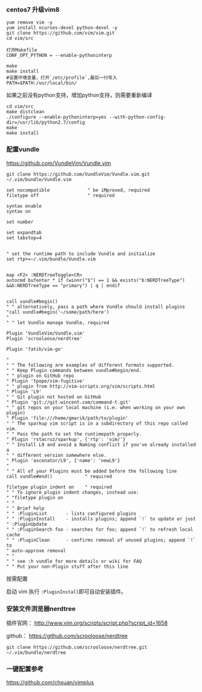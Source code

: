 
### centos7 升级vim8

```
yum remove vim -y
yum install ncurses-devel python-devel -y
git clone https://github.com/vim/vim.git
cd vim/src

打开Makefile
CONF_OPT_PYTHON = --enable-pythoninterp

make
make install
#设置环境变量，打开`/etc/profile`,最后一行写入
PATH=$PATH:/usr/local/bin/
```

如果之前没有python支持，增加python支持，则需要重新编译

```
cd vim/src
make distclean
./configure --enable-pythoninterp=yes --with-python-config-dir=/usr/lib/python2.7/config
make
make install
```

### 配置vundle

https://github.com/VundleVim/Vundle.vim

`git clone https://github.com/VundleVim/Vundle.vim.git ~/.vim/bundle/Vundle.vim`

```
set nocompatible              " be iMproved, required
filetype off                  " required

syntax enable
syntax on

set number

set expandtab
set tabstop=4


" set the runtime path to include Vundle and initialize
set rtp+=~/.vim/bundle/Vundle.vim


map <F2> :NERDTreeToggle<CR>
autocmd bufenter * if (winnr("$") == 1 && exists("b:NERDTreeType") &&b:NERDTreeType == "primary") | q | endif


call vundle#begin()
" " alternatively, pass a path where Vundle should install plugins
"call vundle#begin('~/some/path/here')
"
" " let Vundle manage Vundle, required

Plugin 'VundleVim/Vundle.vim'
Plugin 'scrooloose/nerdtree'

Plugin 'fatih/vim-go'

"
" " The following are examples of different formats supported.
" " Keep Plugin commands between vundle#begin/end.
" " plugin on GitHub repo
" Plugin 'tpope/vim-fugitive'
" " plugin from http://vim-scripts.org/vim/scripts.html
" Plugin 'L9'
" " Git plugin not hosted on GitHub
" Plugin 'git://git.wincent.com/command-t.git'
" " git repos on your local machine (i.e. when working on your own plugin)
" Plugin 'file:///home/gmarik/path/to/plugin'
" " The sparkup vim script is in a subdirectory of this repo called vim.
" " Pass the path to set the runtimepath properly.
" Plugin 'rstacruz/sparkup', {'rtp': 'vim/'}
" " Install L9 and avoid a Naming conflict if you've already installed a
" " different version somewhere else.
" Plugin 'ascenator/L9', {'name': 'newL9'}
"
" " All of your Plugins must be added before the following line
call vundle#end()            " required

filetype plugin indent on    " required
" " To ignore plugin indent changes, instead use:
" "filetype plugin on
" "
" " Brief help
" " :PluginList       - lists configured plugins
" " :PluginInstall    - installs plugins; append `!` to update or just
" :PluginUpdate
" " :PluginSearch foo - searches for foo; append `!` to refresh local cache
" " :PluginClean      - confirms removal of unused plugins; append `!` to
" auto-approve removal
" "
" " see :h vundle for more details or wiki for FAQ
" " Put your non-Plugin stuff after this line
```

按需配置

启动 vim
执行 `:PluginInstall`即可自动安装插件。

### 安装文件浏览器nerdtree

插件官网： http://www.vim.org/scripts/script.php?script_id=1658

github： https://github.com/scrooloose/nerdtree

```
git clone https://github.com/scrooloose/nerdtree.git ~/.vim/bundle/nerdtree
```

### 一键配置参考
https://github.com/chxuan/vimplus
